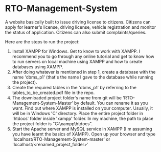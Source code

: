 # RTO-Management-System
A website basically built to issue driving license to citizens. Citizens can apply for learner's license, driving license, vehicle registration and monitor the status of application. Citizens can also submit complaints/queries.

Here are the steps to run the project:
1. Install XAMPP for Windows. Get to know to work with XAMPP. I recommend you to go through any online tutorial and get to know 
   how to run servers on local machine using XAMPP and how to create databases using XAMPP.
2. After doing whatever is mentioned in step 1, create a database with the name 'dbms_p1' (that's the name I gave to the database while
   running the project).
3. Create the required tables in the 'dbms_p1' by referring to the tables_to_be_created.pdf file in the repo.
4. The downloaded project folder's name from git will be 'RTO-Management-System-Master' by default. You can rename it as you want. Find out    where XAMPP is installed on your computer. Usually, it will be in Windows 'C' directory. Place the entire project folder in 'htdocs'        folder inside 'xampp' folder. In my machine, the path to place the project folder is "C:\xampp\htdocs\".   
5. Start the Apache server and MySQL service in XAMPP (I'm assuming you have learnt the basics of XAMPP).
   Open up your browser and type 'localhost/RTO-Management-System-master' or 'localhost/<renamed_project_folder>'
